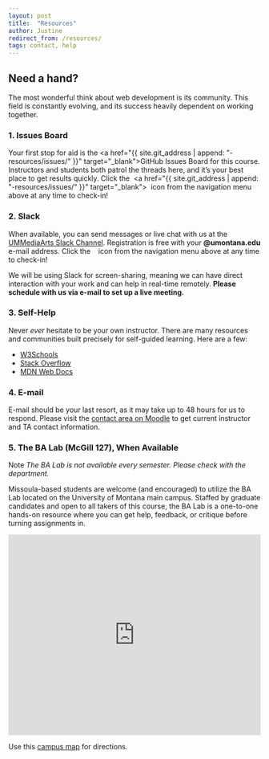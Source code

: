 ```yaml
---
layout: post
title:  "Resources"
author: Justine
redirect_from: /resources/
tags: contact, help
---
```


## Need a hand?
The most wonderful think about web development is its community. This field is constantly evolving, and its success heavily dependent on working together.

### 1. Issues Board
Your first stop for aid is the <a href="{{ site.git_address | append: "-resources/issues/" }}" target="_blank">GitHub Issues Board</a> for this course. Instructors and students both patrol the threads here, and it’s your best place to get results quickly. Click the &nbsp;<a href="{{ site.git_address | append: "-resources/issues/" }}" target="_blank"><i class="fab fa-github fa-lg" aria-hidden="true"></i></a>&nbsp; icon from the navigation menu above at any time to check-in!


### 2. Slack
When available, you can send messages or live chat with us at the <a href="{{ site.slack }}" target="_blank">UMMediaArts Slack Channel</a>. Registration is free with your **@umontana.edu** e-mail address. Click the &nbsp;<a href="{{ site.slack }}" target="_blank"><i class="fab fa-slack-hash fa-lg" aria-hidden="true"></i></a>&nbsp; icon from the navigation menu above at any time to check-in!

We will be using Slack for screen-sharing, meaning we can have direct interaction with your work and can help in real-time remotely. **Please schedule with us via e-mail to set up a live meeting.**


### 3. Self-Help
Never _ever_ hesitate to be your own instructor. There are many resources and communities built precisely for self-guided learning. Here are a few:
- [W3Schools](https://www.w3schools.com/)
- [Stack Overflow](https://stackoverflow.com/)
- [MDN Web Docs](https://developer.mozilla.org/en-US/)


### 4. E-mail
E-mail should be your last resort, as it may take up to 48 hours for us to respond. Please visit the <a href="{{ site.data.moodle.contact }}" target="_blank">contact area on Moodle<a/> to get current instructor and TA contact information.


### 5. The BA Lab (McGill 127), When Available

<span class="label label-info">Note</span> _The BA Lab is not available every semester. Please check with the department._

Missoula-based students are welcome (and encouraged) to utilize the BA Lab located on the University of Montana main campus. Staffed by graduate candidates and open to all takers of this course, the BA Lab is a one-to-one hands-on resource where you can get help, feedback, or critique before turning assignments in.


<iframe src="https://calendar.google.com/calendar/embed?mode=WEEK&amp;src=1s1tnc56cnjncqhreim65b7pi0%40group.calendar.google.com&amp;ctz=America/Denver" frameborder="0" scrolling="no" allowfullscreen="" style="width: 100%; height: 400px; background-color: #F5F5F5;"></iframe>


Use this <a href="https://map.umt.edu/place/48#18/46.86242/-113.98363" target="_blank">campus map</a> for directions.
